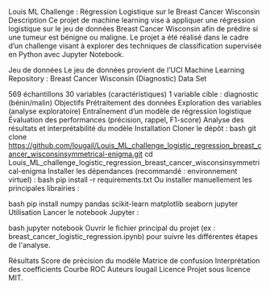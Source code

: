 Louis ML Challenge : Régression Logistique sur le Breast Cancer Wisconsin
Description
Ce projet de machine learning vise à appliquer une régression logistique sur le jeu de données Breast Cancer Wisconsin afin de prédire si une tumeur est bénigne ou maligne.
Le projet a été réalisé dans le cadre d’un challenge visant à explorer des techniques de classification supervisée en Python avec Jupyter Notebook.

Jeu de données
Le jeu de données provient de l’UCI Machine Learning Repository :
Breast Cancer Wisconsin (Diagnostic) Data Set

569 échantillons
30 variables (caractéristiques)
1 variable cible : diagnostic (bénin/malin)
Objectifs
Prétraitement des données
Exploration des variables (analyse exploratoire)
Entraînement d’un modèle de régression logistique
Évaluation des performances (précision, rappel, F1-score)
Analyse des résultats et interprétabilité du modèle
Installation
Cloner le dépôt :
bash
git clone https://github.com/lougail/Louis_ML_challenge_logistic_regression_breast_cancer_wisconsinsymmetrical-enigma.git
cd Louis_ML_challenge_logistic_regression_breast_cancer_wisconsinsymmetrical-enigma
Installer les dépendances (recommandé : environnement virtuel) :
bash
pip install -r requirements.txt
Ou installer manuellement les principales librairies :

bash
pip install numpy pandas scikit-learn matplotlib seaborn jupyter
Utilisation
Lancer le notebook Jupyter :

bash
jupyter notebook
Ouvrir le fichier principal du projet (ex : breast_cancer_logistic_regression.ipynb) pour suivre les différentes étapes de l'analyse.

Résultats
Score de précision du modèle
Matrice de confusion
Interprétation des coefficients
Courbe ROC
Auteurs
lougail
Licence
Projet sous licence MIT.

